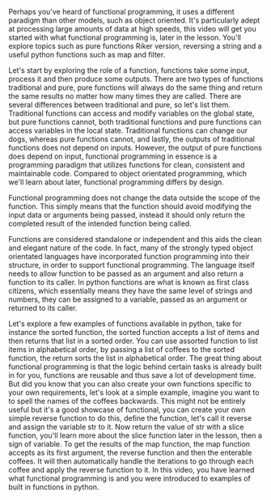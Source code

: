 Perhaps you've heard of functional programming, it uses a different paradigm than other models, such as object oriented. It's particularly adept at processing large amounts of data at high speeds, this video will get you started with what functional programming is, later in the lesson. You'll explore topics such as pure functions Riker version, reversing a string and a useful python functions such as map and filter.

Let's start by exploring the role of a function, functions take some input, process it and then produce some outputs. There are two types of functions traditional and pure, pure functions will always do the same thing and return the same results no matter how many times they are called. There are several differences between traditional and pure, so let's list them. Traditional functions can access and modify variables on the global state, but pure functions cannot, both traditional functions and pure functions can access variables in the local state. Traditional functions can change our dogs, whereas pure functions cannot, and lastly, the outputs of traditional functions does not depend on inputs. However, the output of pure functions does depend on input, functional programming in essence is a programming paradigm that utilizes functions for clean, consistent and maintainable code. Compared to object orientated programming, which we'll learn about later, functional programming differs by design.

Functional programming does not change the data outside the scope of the function. This simply means that the function should avoid modifying the input data or arguments being passed, instead it should only return the completed result of the intended function being called.

Functions are considered standalone or independent and this aids the clean and elegant nature of the code. In fact, many of the strongly typed object orientated languages have incorporated function programming into their structure, in order to support functional programming. The language itself needs to allow function to be passed as an argument and also return a function to its caller. In python functions are what is known as first class citizens, which essentially means they have the same level of strings and numbers, they can be assigned to a variable, passed as an argument or returned to its caller.

Let's explore a few examples of functions available in python, take for instance the sorted function, the sorted function accepts a list of items and then returns that list in a sorted order. You can use assorted function to list items in alphabetical order, by passing a list of coffees to the sorted function, the return sorts the list in alphabetical order. The great thing about functional programming is that the logic behind certain tasks is already built in for you, functions are reusable and thus save a lot of development time. But did you know that you can also create your own functions specific to your own requirements, let's look at a simple example, imagine you want to to spell the names of the coffees backwards. This might not be entirely useful but it's a good showcase of functional, you can create your own simple reverse function to do this, define the function, let's call it reverse and assign the variable str to it. Now return the value of str with a slice function, you'll learn more about the slice function later in the lesson, then a sign of variable. To get the results of the map function, the map function accepts as its first argument, the reverse function and then the enterable coffees. It will then automatically handle the iterations to go through each coffee and apply the reverse function to it. In this video, you have learned what functional programming is and you were introduced to examples of built in functions in python.
